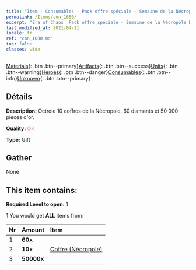 ```yaml
---
title: "Item - Consumables - Pack offre spéciale - Semaine de la Nécropole B"
permalink: /Items/con_1680/
excerpt: "Era of Chaos  Pack offre spéciale - Semaine de la Nécropole B"
last_modified_at: 2021-04-21
locale: fr
ref: "con_1680.md"
toc: false
classes: wide
---
```

 [Materials](/fr/Items/){: .btn .btn--primary}[Artifacts](/fr/Items/Artifacts/){: .btn .btn--success}[Units](/fr/Items/Units/){: .btn .btn--warning}[Heroes](/fr/Items/Heroes/){: .btn .btn--danger}[Consumables](/fr/Items/Consumables/){: .btn .btn--info}[Unknown](/fr/Items/Unknown/){: .btn .btn--primary}

## Détails
 **Description:** Octroie 10 coffres de la Nécropole, 60 diamants et 50 000 pièces d'or.

 **Quality:** <span style="color: #DA70D6">OK</span>

 **Type:** Gift

## Gather

  None

## This item contains:

 **Required Level to open:** 1

 1 You would get **ALL** items  from:

  | Nr | Amount |     Item    |
  |:---|:-------|:------------|
  | 1 |  **60x** | <i class="fas fa-gem"/> |  | 
  | 2 |  **10x** | [Coffre (Nécropole)](/fr/Items/con_1271/) |  | 
  | 3 |  **50000x** | <i class="fas fa-coins"/> |  | 
